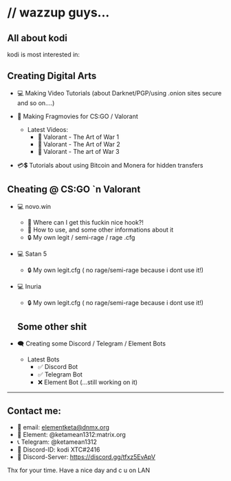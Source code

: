 # // wazzup guys... 

## All about kodi

kodi is most interested in:

## Creating Digital Arts

+ 💻 Making Video Tutorials (about Darknet/PGP/using .onion sites secure and so on....)
+ 💯 Making Fragmovies for CS:GO / Valorant 
    + Latest Videos:
      + 📂 Valorant - The Art of War 1
      + 📂 Valorant - The Art of War 2
      + 📂 Valorant - The art of War 3
      
+ 💳💲 Tutorials about using Bitcoin and Monera for hidden transfers

## Cheating @ CS:GO `n Valorant

+ 💻 novo.win 
  + 📂 Where can I get this fuckin nice hook?!
  + 📂 How to use, and some other informations about it
  + 🔒 My own legit / semi-rage / rage .cfg
  
  
+ 💻 Satan 5
  + 🔒 My own legit.cfg ( no rage/semi-rage because i dont use it!)
  
  
+ 💻 Inuria
  + 🔒 My own legit.cfg ( no rage/semi-rage because i dont use it!)
  
  ## Some other shit
  
+ 🗨️ Creating some Discord / Telegram / Element Bots
    + Latest Bots
      + ✅ Discord Bot
      + ✅ Telegram Bot
      + ❌ Element Bot (...still working on it)
 
 ---
 
 ## Contact me: 
 
 + 📩 email: elementketa@dnmx.org
 + 📱  Element: @ketamean1312:matrix.org
 + 📞 Telegram: @ketamean1312
 + 🔮 Discord-ID: kodi XTC#2416
 + 🔮 Discord-Server: https://discord.gg/tfxz5EvApV
 
      
  Thx for your time. 
  Have a nice day and c u on LAN
      
      
      
